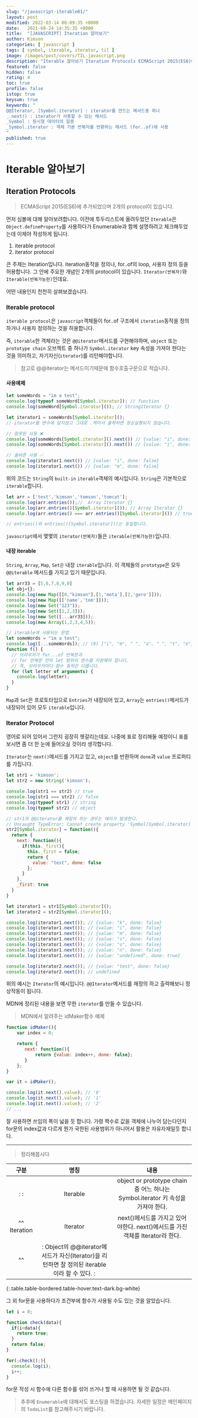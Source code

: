```yaml
---
slug: "/javascript-iterable01/"
layout: post
modified: 2022-03-14 00:09:35 +0000
date:   2021-08-24 14:35:35 +0000
title:  "[JAVASCRIPT] Iteration 알아보기"
author: Kimson
categories: [ javascript ]
tags: [ symbol, iterable, iterator, til ]
image: /images/post/covers/TIL-javascript.png
description: "Iterable 알아보기 Iteration Protocols ECMAScript 2015(ES6)에 추가되었으며 2개의 protocol이 있습니다. 먼저 심볼에 대해 알아보려합니다. 이전에 투두리스트에 올려두었던 `Iterable`은 `Object.defineProperty`를 사용하다가 Enumerable과 함께 설명하려고 체크해두었는데 이제야 작성하게 됩니다."
featured: false
hidden: false
rating: 4
toc: true
profile: false
istop: true
keysum: true
keywords: "
@@Iterator, [Symbol.iterator] : iterator를 만드는 메서드중 하나
_.next() : iterator가 사용할 수 있는 메서드
_Symbol : 원시형 데이터의 일종
_Symbol.iterator : 객체 기본 반복자를 반환하는 메서드 (for..of)에 사용
"
published: true
---
```


# Iterable 알아보기

## Iteration Protocols

> ECMAScript 2015(ES6)에 추가되었으며 2개의 protocol이 있습니다.

먼저 심볼에 대해 알아보려합니다. 이전에 투두리스트에 올려두었던 `Iterable`은 `Object.defineProperty`를 사용하다가 Enumerable과 함께 설명하려고 체크해두었는데 이제야 작성하게 됩니다.

1. iterable protocol
2. iterator protocol

큰 주제는 Iteration입니다. iteration동작을 정의나, for..of의 loop, 사용자 정의 등을 허용합니다. 그 안에 주요한 개념인 2개의 protocol이 있습니다. `Iterator(반복자)`와 `Iterable(반복가능한)`인데요.  

어떤 내용인지 천천히 살펴보겠습니다.

### Iterable protocol

`iterable protocol`은 `javascript`객체들이 for..of 구조에서 `iteration`동작을 정의하거나 사용자 정의하는 것을 허용합니다.

즉, `iterable`한 객체라는 것은 `@@iterator`메서드를 구현해야하며, `object` 또는 `prototype chain` 오브젝트 중 하나가 `Symbol.iterator` key 속성을 가져야 한다는 것을 의미하고, 자기자신(`iterator`)를 리턴해야합니다.

> 참고로 @@iterator는 메서드이기때문에 함수호출구문으로 적습니다.

#### 사용예제

```javascript
let someWords = "im a test";
console.log(typeof someWord[Symbol.iterator]); // function
console.log(someWord[Symbol.iterator]()); // StringIterator {}

let iterator1 = someWords[Symbol.iterator]();
// iterator를 변수에 담지않고 그대로 .찍어서 출력하면 정상실행되지 않습니다.

// 잘못된 사용 ❌
console.log(someWords[Symbol.iterator]().next()) // {value: "i", done: false}
console.log(someWords[Symbol.iterator]().next()) // {value: "i", done: false}

// 올바른 사용 ✅
console.log(iterator1.next()) // {value: "i", done: false}
console.log(iterator1.next()) // {value: "m", done: false}
```

위의 코드는 `String`의 `built-in` `iterable`객체의 예시입니다. `String`은 기본적으로 `iterable`합니다.

```javascript
let arr = ['test','kimson','tomson','tomcat'];
console.log(arr.entries());//  Array Iterator {}
console.log(arr.entries()[Symbol.iterator]()); // Array Iterator {}
console.log(arr.entries() === arr.entries()[Symbol.iterator]()) // true

// entries()와 entries()[Symbol.iterator]()는 동일합니다.
```

`javascript`에서 몇몇의 `iterator(반복자)`들은 `iterable(반복가능한)`입니다.

#### 내장 iterable

`String`, `Array`, `Map`, `Set은` 내장 `iterable`입니다. 이 객체들의 `prototype`은 모두 `@@iterable` 메서드를 가지고 있기 때문입니다.

```javascript
let arr33 = [5,6,7,8,9,0]
let obj={};
console.log(new Map([[0,"kimson"],[1,'mota'],[2,'gero']]));
console.log(new Map([['name','tom']]));
console.log(new Set("123"));
console.log(new Set([1,2,3]));
console.log(new Set([...arr33]));
console.log(new Array(1,2,3,4,5));

// iterable에 사용되는 문법
let someWords = "im a test";
console.log([...someWords]); // (9) ["i", "m", " ", "a", " ", "t", "e", "s", "t"]
function f() {
  // 브라우저가 for...of 반복문과
  // for 반복문 안의 let 범위의 변수를 지원해야 합니다.
  // 즉, 브라우저마다 함수 동작은 다릅니다.
  for (let letter of arguments) {
    console.log(letter);
  }
}
```

`Map`과 `Set`은 프로토타입으로 `Entries`가 내장되어 있고, `Array`는 `entries()`메서드가 내장되어 있어 모두 `iterable`입니다.

### Iterator Protocol

영어로 되어 있어서 그런지 굉장히 헷갈리는데요. 나중에 표로 정리해둘 예정이니 표를 보시면 좀 더 한 눈에 들어오실 것이라 생각합니다.

`Iterator`는 `next()`메서드를 가지고 있고, `object`를 반환하며 `done`과 `value` 프로퍼티를 가집니다.

```javascript
let str1 = 'kimson';
let str2 = new String('kimson');

console.log(str1 == str2) // true
console.log(str1 === str2) // false
console.log(typeof str1) // string
console.log(typeof str2) // object

// str1의 @@iterator를 재정의 하는 경우는 에러가 발생한다.
// Uncaught TypeError: Cannot create property 'Symbol(Symbol.iterator)' on string 'test some'
str2[Symbol.iterator] = function(){
  return {
    next: function(){
      if(this._first){
        this._first = false;
        return {
          value: "test", done: false
        };
      }
    },
    _first: true
  }
}

let iterator1 = str1[Symbol.iterator]();
let iterator2 = str2[Symbol.iterator]();

console.log(iterator1.next()); // {value: "k", done: false}
console.log(iterator1.next()); // {value: "i", done: false}
console.log(iterator1.next()); // {value: "m", done: false}
console.log(iterator1.next()); // {value: "s", done: false}
console.log(iterator1.next()); // {value: "o", done: false}
console.log(iterator1.next()); // {value: "n", done: false}
console.log(iterator1.next()); // {value: "undefined", done: true}

console.log(iterator2.next()); // {value: "test", done: false}
console.log(iterator2.next()); // undefined
```

위의 예시는 `Iterator`의 예시입니다. `@@Iterator`메서드를 재정의 하고 출력해보니 정상작동이 됩니다.

MDN에 정리된 내용을 보면 무한 `iterator`를 만들 수 있습니다.

> MDN에서 알려주는 idMaker함수 예제

```javascript
function idMaker(){
    var index = 0;

    return {
       next: function(){
           return {value: index++, done: false};
       }
    };
}

var it = idMaker();

console.log(it.next().value); // '0'
console.log(it.next().value); // '1'
console.log(it.next().value); // '2'
// ...
```

잘 사용하면 쓰임의 폭이 넓을 듯 합니다. 가령 짝수로 값을 객체에 나누어 담는다던지 for문의 index값과 다르게 뭔가 국한된 사용범위가 아니어서 활용은 자유자재일듯 합니다.

-----

> 정리해봅시다

|구분|명칭|내용|
| :---------: | :------: | :-----------------------------------------------------------------------------: |
| :         : | Iterable | object or prototype chain 중 어느 하나는 Symbol.iterator 키 속성을 가져야 한다.    |
| ^^ Iteration| Iterator |next()메서드를 가지고 있어야한다. next()메서드를 가진 객체를 Iterator라 한다.         |
| ^^          | : Object의 @@iterator메서드가 자신(Iterator)을 리턴하면 잘 정의된 iterable 이라 할 수 있다. : ||
{:.table.table-bordered.table-hover.text-dark.bg-white}

그 외 for문을 사용하다가 조건부에 함수가 사용될 수도 있는 것을 알았습니다.

```javascript
let i = 0;

function check(data){
  if(i<data){
    return true;
  }
  return false;
}

for(;check();){
  console.log(i);
  i++;
}
```

for문 작성 시 함수에 다른 함수를 섞어 쓰거나 할 때 사용하면 될 것 같습니다.

> 추후에 `Enumerable`에 대해서도 포스팅을 하겠습니다. 자세한 일정은 메인페이지의 `TodoList`를 참고해주시기 바랍니다.